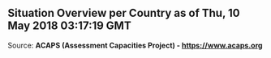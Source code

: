 ## Situation Overview per Country as of Thu, 10 May 2018 03:17:19 GMT

Source: **ACAPS (Assessment Capacities Project) - https://www.acaps.org**